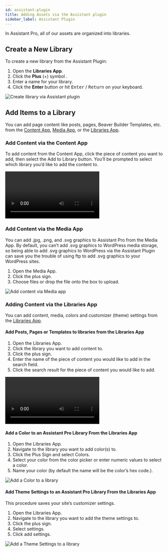 ```yaml
---
id: assistant-plugin
title: Adding Assets via the Assistant plugin
sidebar_label: Assistant Plugin
---
```


In Assistant Pro, all of our assets are organized into libraries.

## ​Create a New Library

To create a new library from the Assistant Plugin:

1. Open the **Libraries App**.
2. Click the **Plus** (+) symbol .
3. Enter a name for your library.
4. Click the **Enter** button or hit <kbd>Enter</kbd> / <kbd>Return</kbd> on your keyboard.

![Create library via Assistant plugin](/img/assistant/cloud--libraries--assistant-plugin--1.jpg)

## Add Items to a Library

You can add page content like posts, pages, Beaver Builder Templates, etc. from the [Content App](../../../plugin/apps/content.md), [Media App](../../../plugin/apps/media.md), or the [Libraries App](../../../plugin/apps/libraries.md).

### Add Content via the Content App

To add content from the Content App, click the piece of content you want to add, then select the Add to Library button.  You’ll be prompted to select which library you’d like to add the content to.

<video autoPlay loop>
<source src="/video/assistant/libraries--add-assets-content-app.mp4" type="video/mp4" />
<source src="/video/assistant/libraries--add-assets-content-app.webm" type="video/webm" />
</video>

### Add Content via the Media App

You can add .jpg, .png, and .svg graphics to Assistant Pro from the Media App. By default, you can’t add .svg graphics to WordPress media storage, so being able to add .svg graphics to WordPress via the Assistant Plugin can save you the trouble of using ftp to add .svg graphics to your WordPress sites.

1. Open the Media App.
2. Click the plus sign.
3. Choose files or drop the file onto the box to upload.

![Add content via Media app](/img/assistant/cloud--libraries--assistant-plugin--2.jpg)

### Adding Content via the Libraries App

You can add content, media, colors and customizer (theme) settings from the [Libraries App](../../../plugin/apps/libraries.md).

#### Add Posts, Pages or Templates to libraries from the Libraries App

1. Open the Libraries App.
2. Click the library you want to add content to.
3. Click the plus sign.
4. Enter the name of the piece of content you would like to add in the search field.
5. Click the search result for the piece of content you would like to add.

<video autoPlay loop>
<source src="/video/assistant/libraries--add-assets--add-posts.mp4" type="video/mp4" />
<source src="/video/assistant/libraries--add-assets--add-posts.webm" type="video/webm" />
</video>

#### Add a Color to an Assistant Pro Library From the Libraries App

1. Open the Libraries App.
2. Navigate to the library you want to add color(s) to.
3. Click the Plus Sign and select Colors.
4. Select your color from the color picker or enter numeric values to select a color.
5. Name your color (by default the name will be the color’s hex code.).

![Add a Color to a library](/img/assistant/cloud--libraries--assistant-plugin--3.jpg)

#### Add Theme Settings to an Assistant Pro Library From the Libraries App

This procedure saves your site’s customizer settings.

1. Open the Libraries App.
2. Navigate to the library you want to add the theme settings to.
3. Click the plus sign.
4. Select settings.
5. Click add settings.

![Add a Theme Settings to a library](/img/assistant/cloud--libraries--assistant-plugin--4.jpg)
